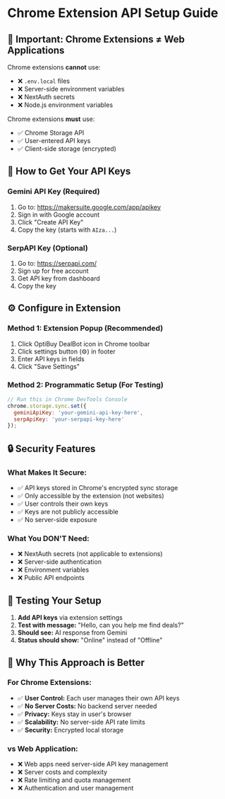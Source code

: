 # Chrome Extension API Setup Guide

## 🚨 Important: Chrome Extensions ≠ Web Applications

Chrome extensions **cannot** use:
- ❌ `.env.local` files
- ❌ Server-side environment variables
- ❌ NextAuth secrets
- ❌ Node.js environment variables

Chrome extensions **must** use:
- ✅ Chrome Storage API
- ✅ User-entered API keys
- ✅ Client-side storage (encrypted)

## 🔑 How to Get Your API Keys

### Gemini API Key (Required)
1. Go to: https://makersuite.google.com/app/apikey
2. Sign in with Google account
3. Click "Create API Key"
4. Copy the key (starts with `AIza...`)

### SerpAPI Key (Optional)
1. Go to: https://serpapi.com/
2. Sign up for free account
3. Get API key from dashboard
4. Copy the key

## ⚙️ Configure in Extension

### Method 1: Extension Popup (Recommended)
1. Click OptiBuy DealBot icon in Chrome toolbar
2. Click settings button (⚙️) in footer
3. Enter API keys in fields
4. Click "Save Settings"

### Method 2: Programmatic Setup (For Testing)
```javascript
// Run this in Chrome DevTools Console
chrome.storage.sync.set({
  geminiApiKey: 'your-gemini-api-key-here',
  serpApiKey: 'your-serpapi-key-here'
});
```

## 🔒 Security Features

### What Makes It Secure:
- ✅ API keys stored in Chrome's encrypted sync storage
- ✅ Only accessible by the extension (not websites)
- ✅ User controls their own keys
- ✅ Keys are not publicly accessible
- ✅ No server-side exposure

### What You DON'T Need:
- ❌ NextAuth secrets (not applicable to extensions)
- ❌ Server-side authentication
- ❌ Environment variables
- ❌ Public API endpoints

## 🧪 Testing Your Setup

1. **Add API keys** via extension settings
2. **Test with message:** "Hello, can you help me find deals?"
3. **Should see:** AI response from Gemini
4. **Status should show:** "Online" instead of "Offline"

## 🚀 Why This Approach is Better

### For Chrome Extensions:
- ✅ **User Control:** Each user manages their own API keys
- ✅ **No Server Costs:** No backend server needed
- ✅ **Privacy:** Keys stay in user's browser
- ✅ **Scalability:** No server-side API rate limits
- ✅ **Security:** Encrypted local storage

### vs Web Application:
- ❌ Web apps need server-side API key management
- ❌ Server costs and complexity
- ❌ Rate limiting and quota management
- ❌ Authentication and user management
